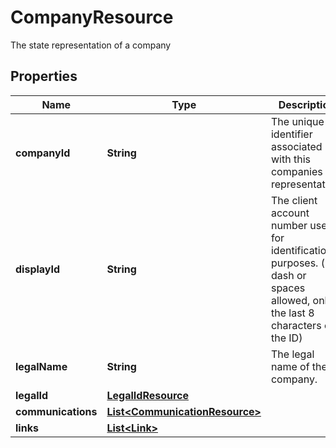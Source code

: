 

# CompanyResource

The state representation of a company

## Properties

| Name | Type | Description | Notes |
|------------ | ------------- | ------------- | -------------|
|**companyId** | **String** | The unique identifier associated with this companies representation. |  [optional] |
|**displayId** | **String** | The client account number used for identification purposes. (no dash or spaces allowed, only the last 8 characters  of the ID) |  [optional] |
|**legalName** | **String** | The legal name of the company. |  [optional] |
|**legalId** | [**LegalIdResource**](LegalIdResource.md) |  |  [optional] |
|**communications** | [**List&lt;CommunicationResource&gt;**](CommunicationResource.md) |  |  [optional] |
|**links** | [**List&lt;Link&gt;**](Link.md) |  |  [optional] |



